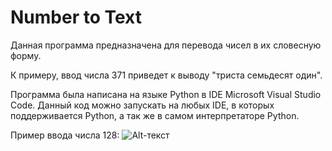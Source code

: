 # Number to Text

Данная программа предназначена для перевода чисел в их словесную форму.

К примеру, ввод числа 371 приведет к выводу "триста семьдесят один".

Программа была написана на языке Python в IDE Microsoft Visual Studio Code.
Данный код можно запускать на любых IDE, в которых поддерживается Python, а так же в самом интерпретаторе Python.

Пример ввода числа 128:
![Alt-текст](https://sun9-west.userapi.com/sun9-8/s/v1/ig2/eGFpksPyRYU2FayQSKTi1RItzPPfkb0CbTP6WxffxZGpnPSYqEmiPIStOWh1CBP0WEDkByTWmWVr1rbn-uQK8UrC.jpg?size=407x89&quality=96&type=album "Число 128")
